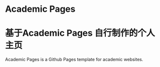 # Academic Pages
# 基于Academic Pages 自行制作的个人主页

Academic Pages is a Github Pages template for academic websites.
